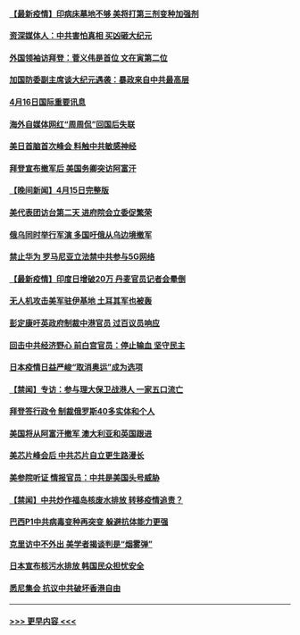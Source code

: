 #### [【最新疫情】印病床墓地不够 美将打第三剂变种加强剂](../pages/prog202/a103097671.md?t=04170102) 
#### [资深媒体人：中共害怕真相 买凶砸大纪元](../pages/prog202/a103097523.md?t=04170102) 
#### [外国领袖访拜登：菅义伟是首位 文在寅第二位](../pages/prog202/a103097422.md?t=04170102) 
#### [加国防委副主席谈大纪元遇袭：暴政来自中共最高层](../pages/prog202/a103097454.md?t=04170102) 
#### [4月16日国际重要讯息](../pages/prog202/a103097416.md?t=04170102) 
#### [海外自媒体网红“周周侃”回国后失联](../pages/prog202/a103097323.md?t=04170102) 
#### [美日首脑首次峰会 料触中共敏感神经](../pages/prog202/a103097320.md?t=04170102) 
#### [拜登宣布撤军后 美国务卿突访阿富汗](../pages/prog202/a103097029.md?t=04170102) 
#### [【晚间新闻】4月15日完整版](../pages/prog202/a103097234.md?t=04170102) 
#### [美代表团访台第二天 进府院会立委促繁荣](../pages/prog202/a103097162.md?t=04170102) 
#### [俄乌同时举行军演 多国吁俄从乌边境撤军](../pages/prog202/a103096774.md?t=04170102) 
#### [禁止华为 罗马尼亚立法禁中共参与5G网络](../pages/prog202/a103097118.md?t=04170102) 
#### [【最新疫情】印度日增破20万 丹麦官员记者会晕倒](../pages/prog202/a103096874.md?t=04170102) 
#### [无人机攻击美军驻伊基地 土耳其军也被轰](../pages/prog202/a103097072.md?t=04170102) 
#### [彭定康吁英政府制裁中港官员 过百议员响应](../pages/prog202/a103097031.md?t=04170102) 
#### [回击中共经济野心 前白宫官员：停止输血 坚守民主](../pages/prog202/a103097047.md?t=04170102) 
#### [日本疫情日益严峻“取消奥运”成为选项](../pages/prog202/a103097012.md?t=04170102) 
#### [【禁闻】专访：参与理大保卫战港人 一家五口流亡](../pages/prog202/a103096842.md?t=04170102) 
#### [拜登签行政令 制裁俄罗斯40多实体和个人](../pages/prog202/a103096871.md?t=04170102) 
#### [美国将从阿富汗撤军 澳大利亚和英国跟进](../pages/prog202/a103096868.md?t=04170102) 
#### [美芯片峰会后 中共芯片自立更生路漫长](../pages/prog202/a103096877.md?t=04170102) 
#### [美参院听证 情报官员：中共是美国头号威胁](../pages/prog202/a103096862.md?t=04170102) 
#### [【禁闻】中共炒作福岛核废水排放 转移疫情追责？](../pages/prog202/a103096854.md?t=04170102) 
#### [巴西P1中共病毒变种再突变 躲避抗体能力更强](../pages/prog202/a103096765.md?t=04170102) 
#### [克里访中不外出 美学者揭谈判是“烟雾弹”](../pages/prog202/a103096815.md?t=04170102) 
#### [日本宣布核污水排放 韩国民众担忧安全](../pages/prog202/a103096802.md?t=04170102) 
#### [悉尼集会 抗议中共破坏香港自由](../pages/prog202/a103096780.md?t=04170102) 

----
#### [ >>> 更早内容 <<< ](../indexes/prog202-earlier.md)
